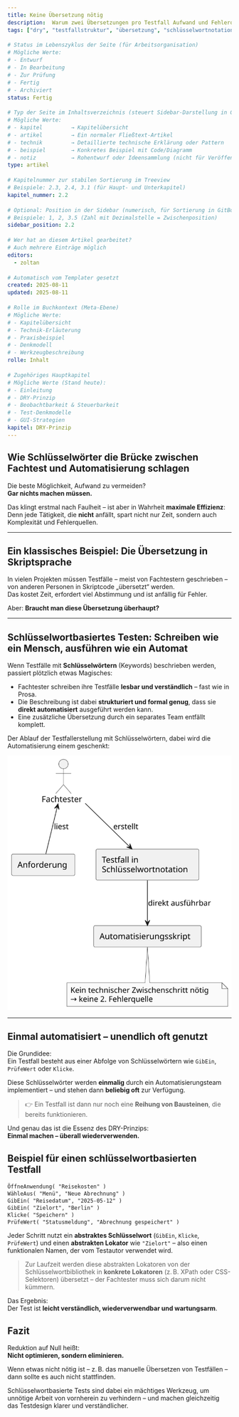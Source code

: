 ```yaml
---
title: Keine Übersetzung nötig
description:  Warum zwei Übersetzungen pro Testfall Aufwand und Fehlerquellen verursachen – und wie man das vermeiden kann.
tags: ["dry", "testfallstruktur", "übersetzung", "schlüsselwortnotation"]

# Status im Lebenszyklus der Seite (für Arbeitsorganisation)
# Mögliche Werte:
# - Entwurf
# - In Bearbeitung
# - Zur Prüfung
# - Fertig
# - Archiviert
status: Fertig

# Typ der Seite im Inhaltsverzeichnis (steuert Sidebar-Darstellung in GitBook/Obsidian)
# Mögliche Werte:
# - kapitel         → Kapitelübersicht
# - artikel         → Ein normaler Fließtext-Artikel
# - technik         → Detaillierte technische Erklärung oder Pattern
# - beispiel        → Konkretes Beispiel mit Code/Diagramm
# - notiz           → Rohentwurf oder Ideensammlung (nicht für Veröffentlichung gedacht)
type: artikel

# Kapitelnummer zur stabilen Sortierung im Treeview
# Beispiele: 2.3, 2.4, 3.1 (für Haupt- und Unterkapitel)
kapitel_nummer: 2.2

# Optional: Position in der Sidebar (numerisch, für Sortierung in GitBook)
# Beispiele: 1, 2, 3.5 (Zahl mit Dezimalstelle = Zwischenposition)
sidebar_position: 2.2

# Wer hat an diesem Artikel gearbeitet?
# Auch mehrere Einträge möglich
editors:
  - zoltan

# Automatisch vom Templater gesetzt
created: 2025-08-11
updated: 2025-08-11

# Rolle im Buchkontext (Meta-Ebene)
# Mögliche Werte:
# - Kapitelübersicht
# - Technik-Erläuterung
# - Praxisbeispiel
# - Denkmodell
# - Werkzeugbeschreibung
rolle: Inhalt

# Zugehöriges Hauptkapitel
# Mögliche Werte (Stand heute):
# - Einleitung
# - DRY-Prinzip
# - Beobachtbarkeit & Steuerbarkeit
# - Test-Denkmodelle
# - GUI-Strategien
kapitel: DRY-Prinzip
---
```


## Wie Schlüsselwörter die Brücke zwischen Fachtest und Automatisierung schlagen

Die beste Möglichkeit, Aufwand zu vermeiden?  
**Gar nichts machen müssen.**

Das klingt erstmal nach Faulheit – ist aber in Wahrheit **maximale Effizienz**:  
Denn jede Tätigkeit, die **nicht** anfällt, spart nicht nur Zeit, sondern auch Komplexität und Fehlerquellen.

---

## Ein klassisches Beispiel: Die Übersetzung in Skriptsprache

In vielen Projekten müssen Testfälle – meist von Fachtestern geschrieben – von anderen Personen in Skriptcode „übersetzt“ werden.  
Das kostet Zeit, erfordert viel Abstimmung und ist anfällig für Fehler.

Aber: **Braucht man diese Übersetzung überhaupt?**

---

## Schlüsselwortbasiertes Testen: Schreiben wie ein Mensch, ausführen wie ein Automat

Wenn Testfälle mit **Schlüsselwörtern** (Keywords) beschrieben werden, passiert plötzlich etwas Magisches:

- Fachtester schreiben ihre Testfälle **lesbar und verständlich** – fast wie in Prosa.
- Die Beschreibung ist dabei **strukturiert und formal genug**, dass sie **direkt automatisiert** ausgeführt werden kann.
- Eine zusätzliche Übersetzung durch ein separates Team entfällt komplett.

Der Ablauf der Testfallerstellung mit Schlüsselwörtern, dabei wird die Automatisierung einem geschenkt:

![Ein-Phasen-Übersetzung mit Schlüsselwörtern](../assets/diagrams/dry-prinzip/testfall-ohne-zweite-uebersetzung.svg)

---

## Einmal automatisiert – unendlich oft genutzt

Die Grundidee:  
Ein Testfall besteht aus einer Abfolge von Schlüsselwörtern wie `GibEin`, `PrüfeWert` oder `Klicke`.

Diese Schlüsselwörter werden **einmalig** durch ein Automatisierungsteam implementiert – und stehen dann **beliebig oft** zur Verfügung.

> 👉 Ein Testfall ist dann nur noch eine **Reihung von Bausteinen**, die bereits funktionieren.

Und genau das ist die Essenz des DRY-Prinzips:  
**Einmal machen – überall wiederverwenden.**

## Beispiel für einen schlüsselwortbasierten Testfall

```
ÖffneAnwendung( "Reisekosten" )
WähleAus( "Menü", "Neue Abrechnung" ) 
GibEin( "Reisedatum", "2025-05-12" ) 
GibEin( "Zielort", "Berlin" ) 
Klicke( "Speichern" )
PrüfeWert( "Statusmeldung", "Abrechnung gespeichert" )
```

Jeder Schritt nutzt ein **abstraktes Schlüsselwort** (`GibEin`, `Klicke`, `PrüfeWert`) und einen **abstrakten Lokator** wie `"Zielort"` – also einen funktionalen Namen, der vom Testautor verwendet wird.

> Zur Laufzeit werden diese abstrakten Lokatoren von der Schlüsselwortbibliothek in **konkrete Lokatoren** (z. B. XPath oder CSS-Selektoren) übersetzt – der Fachtester muss sich darum nicht kümmern.

Das Ergebnis:  
Der Test ist **leicht verständlich, wiederverwendbar und wartungsarm**.
## Fazit

Reduktion auf Null heißt:  
**Nicht optimieren, sondern eliminieren.**

Wenn etwas nicht nötig ist – z. B. das manuelle Übersetzen von Testfällen – dann sollte es auch nicht stattfinden.

Schlüsselwortbasierte Tests sind dabei ein mächtiges Werkzeug, um unnötige Arbeit von vornherein zu verhindern – und machen gleichzeitig das Testdesign klarer und verständlicher.

